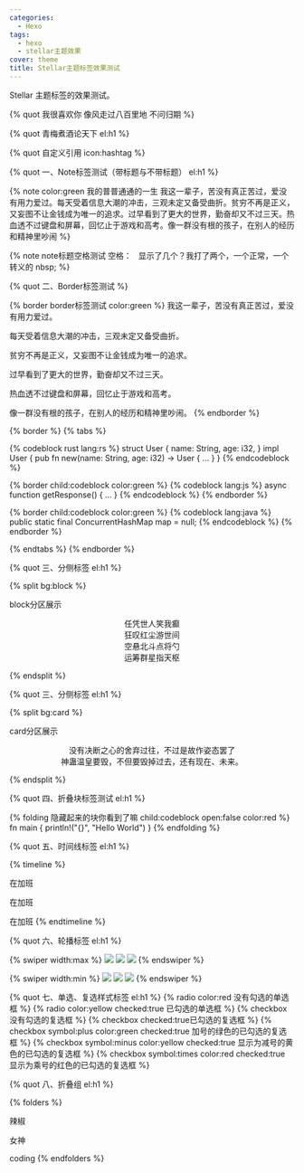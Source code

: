 ```yaml
---
categories:
  - Hexo
tags:
  - hexo
  - stellar主题效果
cover: theme
title: Stellar主题标签效果测试
---
```


Stellar 主题标签的效果测试。

<!-- more -->

{% quot 我很喜欢你 像风走过八百里地 不问归期 %}

{% quot 青梅煮酒论天下 el:h1 %}

{% quot 自定义引用 icon:hashtag  %}

{% quot 一、Note标签测试（带标题与不带标题） el:h1 %}

{% note color:green 我的普普通通的一生 我这一辈子，苦没有真正苦过，爱没有用力爱过。每天受着信息大潮的冲击，三观未定又备受曲折。贫穷不再是正义，又妄图不让金钱成为唯一的追求。过早看到了更大的世界，勤奋却又不过三天。热血透不过键盘和屏幕，回忆止于游戏和高考。像一群没有根的孩子，在别人的经历和精神里吵闹 %}

{% note note标题空格测试 空格： &nbsp; 显示了几个？我打了两个，一个正常，一个转义的 nbsp; %}

{% quot 二、Border标签测试 %}

{% border border标签测试 color:green %}
我这一辈子，苦没有真正苦过，爱没有用力爱过。

每天受着信息大潮的冲击，三观未定又备受曲折。

贫穷不再是正义，又妄图不让金钱成为唯一的追求。

过早看到了更大的世界，勤奋却又不过三天。

热血透不过键盘和屏幕，回忆止于游戏和高考。

像一群没有根的孩子，在别人的经历和精神里吵闹。
{% endborder %}

{% border %}
{% tabs %}
<!-- tab 代码 -->
{% codeblock rust lang:rs %}
struct User {
    name: String,
    age: i32,
}
impl User {
    pub fn new(name: String, age: i32) -> User {
        ...
    }
}
{% endcodeblock %}

<!-- tab 彩色代码块 -->

{% border child:codeblock color:green %}
{% codeblock lang:js %}
async function getResponse() {
    ...
}
{% endcodeblock %}
{% endborder %}

{% border child:codeblock color:green %}
{% codeblock lang:java %}
public static final ConcurrentHashMap map = null;
{% endcodeblock %}
{% endborder %}

{% endtabs %}
{% endborder %}


{% quot 三、分侧标签 el:h1 %}

{% split bg:block %}

<!-- cell -->
block分区展示
<center>任凭世人笑我癫</center>
<center>狂叹红尘游世间</center>

<!-- cell -->

<center>空悬北斗点将勺</center>
<center>运筹群星指天枢</center>

{% endsplit %}


{% quot 三、分侧标签 el:h1 %}

{% split bg:card %}

<!-- cell -->
card分区展示
<center>没有决断之心的舍弃过往，不过是故作姿态罢了</center>

<!-- cell -->

<center>神蛊温皇要毁，不但要毁掉过去，还有现在、未来。</center>

{% endsplit %}

{% quot 四、折叠块标签测试 el:h1 %}

{% folding 隐藏起来的块你看到了嘛 child:codeblock open:false color:red %}
fn main {
    println!("{}", "Hello World")
}
{% endfolding %}

{% quot 五、时间线标签 el:h1 %}

{% timeline %}
<!-- node 2022 年 10 月 28 日 -->
在加班
<!-- node 2022 年 10 月 29 日 -->
在加班
<!-- node 2022 年 10 月 30 日 -->
在加班
{% endtimeline %}

{% quot 六、轮播标签 el:h1 %}

{% swiper width:max %}
![](https://fastly.jsdelivr.net/gh/cdn-x/wiki@1.0.2/prohud/screenshot11.png)
![](https://fastly.jsdelivr.net/gh/cdn-x/wiki@1.0.2/prohud/screenshot12.png)
![](https://fastly.jsdelivr.net/gh/cdn-x/wiki@1.0.2/prohud/screenshot13.png)
{% endswiper %}

{% swiper width:min %}
![](https://fastly.jsdelivr.net/gh/cdn-x/wiki@1.0.2/prohud/screenshot11.png)
![](https://fastly.jsdelivr.net/gh/cdn-x/wiki@1.0.2/prohud/screenshot12.png)
![](https://fastly.jsdelivr.net/gh/cdn-x/wiki@1.0.2/prohud/screenshot13.png)
{% endswiper %}

{% quot 七、单选、复选样式标签 el:h1 %}
{% radio color:red 没有勾选的单选框 %}
{% radio color:yellow checked:true 已勾选的单选框 %}
{% checkbox 没有勾选的复选框 %}
{% checkbox checked:true已勾选的复选框 %}
{% checkbox symbol:plus color:green checked:true 加号的绿色的已勾选的复选框 %}
{% checkbox symbol:minus color:yellow checked:true 显示为减号的黄色的已勾选的复选框 %}
{% checkbox symbol:times color:red checked:true 显示为乘号的红色的已勾选的复选框 %}

{% quot 八、折叠组 el:h1 %}

{% folders %}
<!-- folder 你最喜欢的食物 -->
辣椒
<!-- folder 你最喜欢的人 -->
女神
<!-- folder 你最喜欢的事 -->
coding
{% endfolders %}

